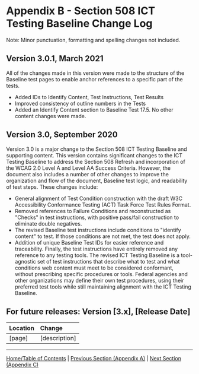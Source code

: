 # Appendix B - Section 508 ICT Testing Baseline Change Log
Note: Minor punctuation, formatting and spelling changes not included.

## Version 3.0.1, March 2021
All of the changes made in this version were made to the structure of the Baseline test pages to enable anchor references to a specific part of the tests.
  * Added IDs to Identify Content, Test Instructions, Test Results
  * Improved consistency of outline numbers in the Tests
  * Added an Identify Content section to Baseline Test 17.5. No other content changes were made.

## Version 3.0, September 2020
Version 3.0 is a major change to the Section 508 ICT Testing Baseline and supporting content. This version contains significant changes to the ICT Testing Baseline to address the Section 508 Refresh and incorporation of the WCAG 2.0 Level A and Level AA Success Criteria. However, the document also includes a number of other changes to improve the organization and flow of the document, Baseline test logic, and readability of test steps. These changes include:
  * General alignment of Test Condition construction with the draft W3C Accessibility Conformance Testing (ACT) Task Force Test Rules Format.
  * Removed references to Failure Conditions and reconstructed as "Checks" in test instructions, with positive pass/fail construction to eliminate double negatives.
  * The revised Baseline test instructions include conditions to "identify content" to test. If those conditions are not met, the test does not apply.
  * Addition of unique Baseline Test IDs for easier reference and traceability.
Finally, the test instructions have entirely removed any reference to any testing tools. The revised ICT Testing Baseline is a tool-agnostic set of test instructions that describe what to test and what conditions web content must meet to be considered conformant, without prescribing specific procedures or tools. Federal agencies and other organizations may define their own test procedures, using their preferred test tools while still maintaining alignment with the ICT Testing Baseline. 

## For future releases: Version [3.x], [Release Date]
| Location | Change |
|:---------|:-------|
| [page] |	[description] |

----------------------------------------------------------------
[Home/Table of Contents](index.md) | [Previous Section (Appendix A)](AppendixA.md) | [Next Section (Appendix C)](references.md)
